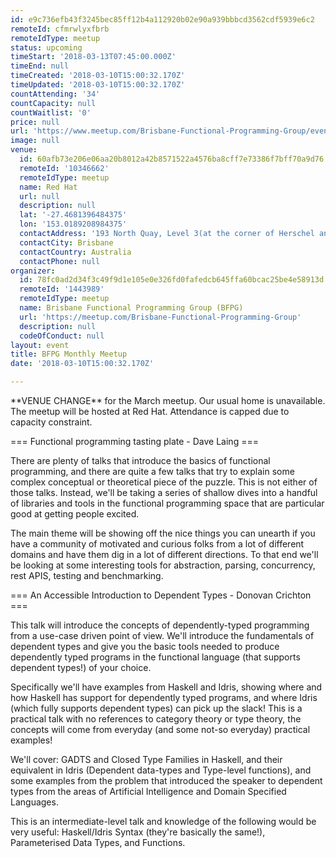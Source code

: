 ```yaml
---
id: e9c736efb43f3245bec85ff12b4a112920b02e90a939bbbcd3562cdf5939e6c2
remoteId: cfmrwlyxfbrb
remoteIdType: meetup
status: upcoming
timeStart: '2018-03-13T07:45:00.000Z'
timeEnd: null
timeCreated: '2018-03-10T15:00:32.170Z'
timeUpdated: '2018-03-10T15:00:32.170Z'
countAttending: '34'
countCapacity: null
countWaitlist: '0'
price: null
url: 'https://www.meetup.com/Brisbane-Functional-Programming-Group/events/245757004/'
image: null
venue:
  id: 60afb73e206e06aa20b8012a42b8571522a4576ba8cff7e73386f7bff70a9d76
  remoteId: '10346662'
  remoteIdType: meetup
  name: Red Hat
  url: null
  description: null
  lat: '-27.4681396484375'
  lon: '153.0189208984375'
  contactAddress: '193 North Quay, Level 3(at the corner of Herschel and North Quay)'
  contactCity: Brisbane
  contactCountry: Australia
  contactPhone: null
organizer:
  id: 78fc0ad2d34f3c49f9d1e105e0e326fd0fafedcb645ffa60bcac25be4e58913d
  remoteId: '1443989'
  remoteIdType: meetup
  name: Brisbane Functional Programming Group (BFPG)
  url: 'https://meetup.com/Brisbane-Functional-Programming-Group'
  description: null
  codeOfConduct: null
layout: event
title: BFPG Monthly Meetup
date: '2018-03-10T15:00:32.170Z'

---
```

<p>**VENUE CHANGE** for the March meetup. Our usual home is unavailable. The meetup will be hosted at Red Hat. Attendance is capped due to capacity constraint.</p> <p>=== Functional programming tasting plate - Dave Laing ===</p> <p>There are plenty of talks that introduce the basics of functional programming, and there are quite a few talks that try to explain some complex conceptual or theoretical piece of the puzzle. This is not either of those talks. Instead, we'll be taking a series of shallow dives into a handful of libraries and tools in the functional programming space that are particular good at getting people excited.</p> <p>The main theme will be showing off the nice things you can unearth if you have a community of motivated and curious folks from a lot of different domains and have them dig in a lot of different directions. To that end we'll be looking at some interesting tools for abstraction, parsing, concurrency, rest APIS, testing and benchmarking.</p> <p>=== An Accessible Introduction to Dependent Types - Donovan Crichton ===</p> <p>This talk will introduce the concepts of dependently-typed programming from a use-case driven point of view. We'll introduce the fundamentals of dependent types and give you the basic tools needed to produce dependently typed programs in the functional language (that supports dependent types!) of your choice.</p> <p>Specifically we'll have examples from Haskell and Idris, showing where and how Haskell has support for dependently typed programs, and where Idris (which fully supports dependent types) can pick up the slack! This is a practical talk with no references to category theory or type theory, the concepts will come from everyday (and some not-so everyday) practical examples!</p> <p>We'll cover: GADTS and Closed Type Families in Haskell, and their equivalent in Idris (Dependent data-types and Type-level functions), and some examples from the problem that introduced the speaker to dependent types from the areas of Artificial Intelligence and Domain Specified Languages.</p> <p>This is an intermediate-level talk and knowledge of the following would be very useful: Haskell/Idris Syntax (they're basically the same!), Parameterised Data Types, and Functions.</p>
